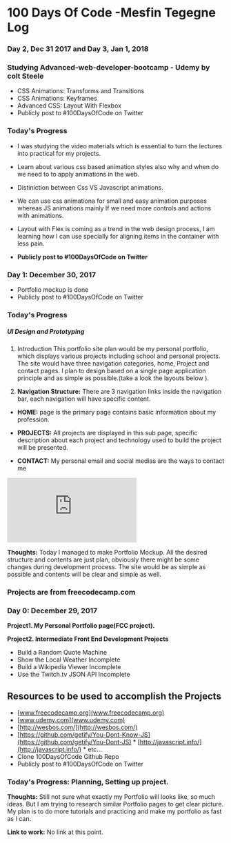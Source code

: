 #  100 Days Of Code -Mesfin Tegegne Log



### Day 2, Dec 31 2017 and Day 3, Jan 1, 2018

### Studying Advanced-web-developer-bootcamp - Udemy by colt Steele
* CSS Animations: Transforms and Transitions
* CSS Animations: Keyframes
* Advanced CSS: Layout With Flexbox
* Publicly post to #100DaysOfCode on Twitter

### Today's Progress
* I was studying the video materials which is essential to turn the lectures into practical for my projects.

* Learn about various css based animation styles also why and when  do we need to to apply animations in the web.
* Distiniction between Css VS Javascript animations.
* We can use css animationa for small and easy animation purposes whereas JS animations mainly If we need more controls and actions with animations.
* Layout with Flex is coming as a trend in the web design process, I am learning how I can use specially for aligning items in the container with less pain.
* **Publicly post to #100DaysOfCode on Twitter**

### Day 1: December 30, 2017
  * Portfolio mockup is done
  * Publicly post to #100DaysOfCode on Twitter

### Today's Progress
##### UI Design and Prototyping

1. Introduction
This portfolio site plan would be my personal portfolio, which displays various projects including school and personal projects. The site would have three navigation categories, home, Project and contact pages. I plan to design based on a single page application principle and as simple as possible.(take a look the layouts below ).

2.	**Navigation Structure:**
There are 3 navigation links inside the navigation bar, each navigation will have specific content.

-	**HOME:**
 page is the primary page contains basic information about my profession.
-	**PROJECTS:**
   All projects are displayed in this sub page, specific description about each project and technology used to build the project will be presented.

-	**CONTACT:**
My personal email and social medias are the ways to contact me


![mock up](https://github.com/mesfint/100-days-of-code/blob/master/prototype/mockup1.1.pdf)


   **Thoughts:** Today I  managed to make Portfolio Mockup. All the desired structure and contents are just plan, obviously there might be some changes during development process. The site would be as simple as possible and contents will be clear and simple as well.

### Projects are from freecodecamp.com

 ### Day 0: December 29, 2017

 **Project1. My Personal Portfolio page(FCC project).**

**Project2.  Intermediate Front End Development Projects**

* Build a Random Quote Machine
* Show the Local Weather Incomplete 
* Build a Wikipedia Viewer Incomplete 
* Use the Twitch.tv JSON API Incomplete 
## Resources to be  used to accomplish the Projects
   * [www.freecodecamp.org](www.freecodecamp.org)
   * [www.udemy.com](www.udemy.com)
   * [http://wesbos.com/](http://wesbos.com/)
   * [https://github.com/getify/You-Dont-Know-JS](https://github.com/getify/You-Dont-JS)
    * [http://javascript.info/](http://javascript.info/)
    * etc...
* Clone 100DaysOfCode Github Repo
* Publicly post to #100DaysOfCode on Twitter

### **Today's Progress**: Planning, Setting up project.

**Thoughts:** Still not sure what exactly my Portfolio will looks like, so much ideas. But I am trying to research similar Portfolio pages to get clear picture. My plan is to do more tutorials and practicing and make my portfolio as fast as I can.

**Link to work:** No link at this point.
